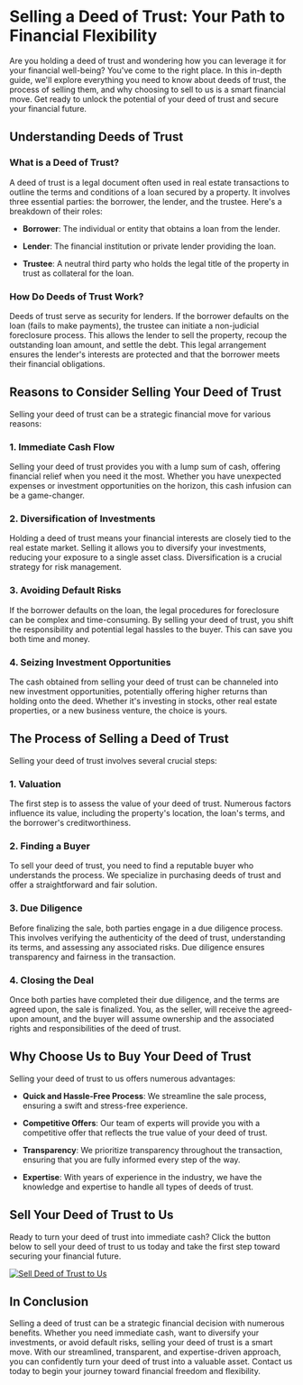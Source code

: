 # **Selling a Deed of Trust: Your Path to Financial Flexibility**

Are you holding a deed of trust and wondering how you can leverage it for your financial well-being? You've come to the right place. In this in-depth guide, we'll explore everything you need to know about deeds of trust, the process of selling them, and why choosing to sell to us is a smart financial move. Get ready to unlock the potential of your deed of trust and secure your financial future.

## **Understanding Deeds of Trust**

### **What is a Deed of Trust?**

A deed of trust is a legal document often used in real estate transactions to outline the terms and conditions of a loan secured by a property. It involves three essential parties: the borrower, the lender, and the trustee. Here's a breakdown of their roles:

- **Borrower**: The individual or entity that obtains a loan from the lender.

- **Lender**: The financial institution or private lender providing the loan.

- **Trustee**: A neutral third party who holds the legal title of the property in trust as collateral for the loan.

### **How Do Deeds of Trust Work?**

Deeds of trust serve as security for lenders. If the borrower defaults on the loan (fails to make payments), the trustee can initiate a non-judicial foreclosure process. This allows the lender to sell the property, recoup the outstanding loan amount, and settle the debt. This legal arrangement ensures the lender's interests are protected and that the borrower meets their financial obligations.

## **Reasons to Consider Selling Your Deed of Trust**

Selling your deed of trust can be a strategic financial move for various reasons:

### **1. Immediate Cash Flow**

Selling your deed of trust provides you with a lump sum of cash, offering financial relief when you need it the most. Whether you have unexpected expenses or investment opportunities on the horizon, this cash infusion can be a game-changer.

### **2. Diversification of Investments**

Holding a deed of trust means your financial interests are closely tied to the real estate market. Selling it allows you to diversify your investments, reducing your exposure to a single asset class. Diversification is a crucial strategy for risk management.

### **3. Avoiding Default Risks**

If the borrower defaults on the loan, the legal procedures for foreclosure can be complex and time-consuming. By selling your deed of trust, you shift the responsibility and potential legal hassles to the buyer. This can save you both time and money.

### **4. Seizing Investment Opportunities**

The cash obtained from selling your deed of trust can be channeled into new investment opportunities, potentially offering higher returns than holding onto the deed. Whether it's investing in stocks, other real estate properties, or a new business venture, the choice is yours.

## **The Process of Selling a Deed of Trust**

Selling your deed of trust involves several crucial steps:

### **1. Valuation**

The first step is to assess the value of your deed of trust. Numerous factors influence its value, including the property's location, the loan's terms, and the borrower's creditworthiness.

### **2. Finding a Buyer**

To sell your deed of trust, you need to find a reputable buyer who understands the process. We specialize in purchasing deeds of trust and offer a straightforward and fair solution.

### **3. Due Diligence**

Before finalizing the sale, both parties engage in a due diligence process. This involves verifying the authenticity of the deed of trust, understanding its terms, and assessing any associated risks. Due diligence ensures transparency and fairness in the transaction.

### **4. Closing the Deal**

Once both parties have completed their due diligence, and the terms are agreed upon, the sale is finalized. You, as the seller, will receive the agreed-upon amount, and the buyer will assume ownership and the associated rights and responsibilities of the deed of trust.

## **Why Choose Us to Buy Your Deed of Trust**

Selling your deed of trust to us offers numerous advantages:

- **Quick and Hassle-Free Process**: We streamline the sale process, ensuring a swift and stress-free experience.

- **Competitive Offers**: Our team of experts will provide you with a competitive offer that reflects the true value of your deed of trust.

- **Transparency**: We prioritize transparency throughout the transaction, ensuring that you are fully informed every step of the way.

- **Expertise**: With years of experience in the industry, we have the knowledge and expertise to handle all types of deeds of trust.

## **Sell Your Deed of Trust to Us**

Ready to turn your deed of trust into immediate cash? Click the button below to sell your deed of trust to us today and take the first step toward securing your financial future.

[![Sell Deed of Trust to Us](CTA-URL)](CTA-URL)

## **In Conclusion**

Selling a deed of trust can be a strategic financial decision with numerous benefits. Whether you need immediate cash, want to diversify your investments, or avoid default risks, selling your deed of trust is a smart move. With our streamlined, transparent, and expertise-driven approach, you can confidently turn your deed of trust into a valuable asset. Contact us today to begin your journey toward financial freedom and flexibility.